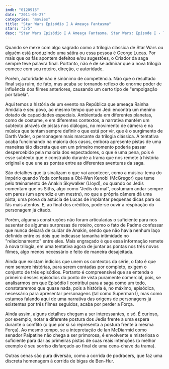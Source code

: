 ```yaml
---
imdb: "0120915"
date: "2011-05-27"
categories: "movies"
title: "Star Wars Episódio I A Ameaça Fantasma"
stars: "3/5"
desc: "Star Wars Episódio I A Ameaça Fantasma. Star Wars: Episode I - The Phantom Menace (USA, 1999). Dirigido por George Lucas. Escrito por George Lucas. Com Liam Neeson, Ewan McGregor, Natalie Portman, Jake Lloyd, Ian McDiarmid, Pernilla August, Oliver Ford Davies, Hugh Quarshie, Ahmed Best."
---
```

Quando se mexe com algo sagrado como a trilogia clássica de Star Wars ou alguém está produzindo uma sátira ou essa pessoa é George Lucas. Por mais que os fãs apontem defeitos e/ou sugestões, o Criador da saga sempre teve palavra final. Portanto, não é de se admirar que a nova trilogia comece com seu roteiro, direção, e autoridade.

Porém, autoridade não é sinônimo de competência. Não que o resultado final seja ruim, de fato, mas acaba se tornando reflexo do enorme poder de influência dos filmes anteriores, causando um certo tipo de "empolgação por tabela".

Aqui temos a história de um evento na República que ameaça Rainha Amidala e seu povo, ao mesmo tempo que um Jedi encontra um menino dotado de capacidades especiais. Ambientada em diferentes planetas, como de costume, e em diferentes contextos, a narrativa mantém um subtexto através de pistas nos diálogos, no movimento de câmera e na música que tentam sempre definir o que está por vir, que é o surgimento de Darth Vader, o personagem mais marcante da trilogia clássica. A tentativa acaba funcionando na maioria dos casos, embora apresente pistas de uma maneiras tão discreta que em um primeiro momento poderia passar despercebido pela maioria dos espectadores, o que é uma pena, pois é esse subtexto que é construído durante a trama que nos remete à história original e que une as pontas entre as diferentes aventuras da saga.

São detalhes que já sinalizam o que vai acontecer, como a música-tema do Império quando Yoda confessa a Obi-Wan Kenobi (McGregor) que teme pelo treinamento de Anakin Skywalker (Lloyd), ou quando os Jedis comentam que os Siths, algo como "Jedis do mal", costumam andar sempre em pares (um aprendiz e um mestre), no que a própria câmera dá uma pista, uma prova da astúcia de Lucas de implantar pequenas dicas para os fãs mais atentos. E, ao final dos créditos, pode-se ouvir a respiração do personagem já citado.

Porém, algumas construções não foram articuladas o suficiente para nos ausentar de algumas surpresas de roteiro, como o fato de Padme confessar que nunca deixará de cuidar de Anakin, sendo que não havia nenhum laço definido entre os dois que indicasse tamanha intimidade no "relacionamento" entre eles. Mais engraçado é que essa informação remete à nova trilogia, em uma tentativa agora de juntar as pontas nos três novos filmes, algo menos necessário e feito de maneira desajeitada.

Ainda que existam indícios que unem os contextos da série, o fato é que nem sempre histórias, para serem contadas por completo, exigem o conjunto de três episódios. Portanto é compreensível que se entenda o primeiro desses episódios do ponto de vista puramente comercial, pois, se analisarmos em que Episódio I contribui para a saga como um todo, constataremos que quase nada, pois a história é, no máximo, episódica, necessário para apresentar personagens (tal como Superman I), mas como estamos falando aqui de uma narrativa das origens de personagens já existentes por três filmes seguidos, acaba por perder a Força.

Ainda assim, alguns detalhes chegam a ser interessantes, e só. É curioso, por exemplo, notar a diferente postura dos Jedis frente a uma espera durante o conflito (o que por si só representa a postura frente à mesma Força). Ao mesmo tempo, se a intepretação de Ian McDiarmid como senador Palpatine não chega a ser primorosa, é envolvente e misteriosa o suficiente para dar as primeiras pistas de suas reais intenções (o melhor exemplo é seu sorriso disfarçado ao final de uma cena-chave da trama).

Outras cenas são pura diversão, como a corrida de podracers, que faz uma discreta homenagem à corrida de bigas de Ben-Hur.
